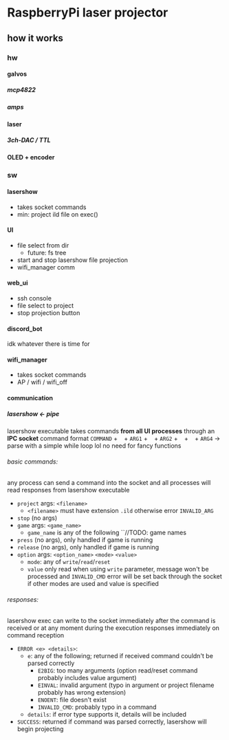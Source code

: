 # RaspberryPi laser projector


## how it works

### hw

#### galvos

##### mcp4822

##### amps

#### laser

##### 3ch-DAC / TTL

#### OLED + encoder


### sw

#### lasershow
- takes socket commands
- min: project ild file on exec()

#### UI
- file select from dir
  - future: fs tree
- start and stop lasershow file projection
- wifi_manager comm

#### web_ui
- ssh console
- file select to project
- stop projection button

#### discord_bot
idk whatever there is time for

#### wifi_manager
- takes socket commands
- AP / wifi / wifi_off

#### communication
##### lasershow <- pipe

lasershow executable takes commands **from all UI processes** through an **IPC socket**
command format
`COMMAND` + ` ` + `ARG1` + ` ` + `ARG2` + ` ` + ` ` + `ARG4`
-> parse with a simple while loop lol no need for fancy functions

###### basic commands:
any process can send a command into the socket and all processes will read responses from lasershow executable
- `project` args: `<filename>`
  - `<filename>` must have extension `.ild`<!-- or `.lpc`(laserprojector_custom) --> otherwise error `INVALID_ARG`
- `stop` (no args)
- `game` args: `<game_name>`
  - `game_name` is any of the following ``//TODO: game names
- `press` (no args), only handled if game is running
- `release` (no args), only handled if game is running
- `option` args: `<option_name>` `<mode>` `<value>`
  - `mode`: any of `write`/`read`/`reset`
  - `value` only read when using `write` parameter, message won't be processed and `INVALID_CMD` error will be set back through the socket if other modes are used and value is specified

###### responses:
lasershow exec can write to the socket immediately after the command is received or at any moment during the execution
responses immediately on command reception
- `ERROR <e> <details>`:
  - `e`: any of the following; returned if received command couldn't be parsed correctly
    - `E2BIG`: too many arguments (option read/reset command probably includes value argument)
    - `EINVAL`: invalid argument (typo in argument or project filename probably has wrong extension)
    - `ENOENT`: file doesn't exist
    - `INVALID_CMD`: probably typo in a command
  - `details`: if error type supports it, details will be included
- `SUCCESS`: returned if command was parsed correctly, lasershow will begin projecting
